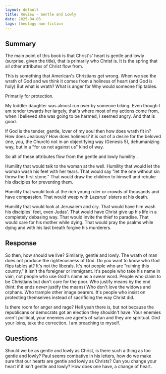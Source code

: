 ```yaml
---
layout: default
title: Review - Gentle and Lowly
date: 2025-04-03
tags: theology non-fiction
---
```


## Summary

The main point of this book is that Christ's' heart is gentle and lowly (surprise, given the title), that is primarily who Christ is. It is the spring that all other attributes of Christ flow from. 

This is something that American's Christians get wrong. When we see the wrath of God and we think it comes from a holiness of heart (and God is holy) But what is wrath? What is anger for Why would someone flip tables. 

Primarily for protection. 

My toddler daughter was almost run over by someone biking. Even though I am tender towards her largely, that's where most of  my actions come from, when I believed she was going to be harmed, I seemed angry. And that is good.

If God is the tender, gentle, lover of my soul then how does wrath fit in? How does Jealousy? How does holiness? it is out of a  desire for the beloved (me, you, the Church) not in an objectifying way (Genesis 5), dehumanizing way, but in a "for us not against us" kind of way. 

So all of these attributes flow from the gentle and lowly humility . 

Humility that would talk to the woman at the well. Humility that would let the woman wash his feet with her tears. That would say "let the one without sin throw the first stone." That would draw the children to himself and rebuke his disciples for preventing them. 

Humility that would look at the rich young ruler or crowds of thousands and have compassion. That would weep with Lazarus' sisters at his death. 

Humility that would look at Jerusalem and cry. That would have him wash his disciples' feet, even Judas'. That would have Christ give up his life in a completely debasing way. That would invite the thief to paradise. That would care for his mother while dying. That would pray the psalms while dying and with his last breath forgive his murderers.

## Response

So then, how should we live? Similarly, gentle and lowly. The wrath of man does not produce the righteousness of God. Do you want to know who God flips tables at? It's not the liberals. It's not people who are "ruining this country," it isn't the foreigner or immigrant. It's people who take his name in vain, not people who use God's name as a swear word. People who claim to be Christians but don't care for the poor. Who justify means by the end (hint: the ends *never* justify the means) Who don't love the widows and orphans. Who trample other image bearers. It's people who insist on protecting themselves instead of sacrificing the way Christ did. 

Is there room for anger and rage? Hell yeah there is, but not because the republicans or democrats got an election they shouldn't have. Your enemies aren't political, your enemies are agents of satan and they are spiritual. Gird your loins, take the correction. I am preaching to myself.

## Questions

Should we be as gentle and lowly as Christ, is there such a thing as too gentle and lowly? Paul seems combative in his letters, how do we make sure that our hearts are gentle and lowly as Christs? Can you change your heart if it isn't gentle and lowly? How does one have, a change of heart.